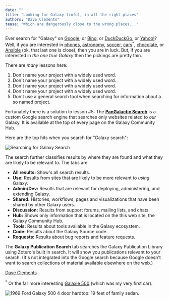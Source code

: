 ```yaml
---
date: ""
title: "Looking for Galaxy (info), in all the right places"
authors: "Dave Clements"
tease: "Which are dangerously close to the wrong places..."
---
```


Ever search for "Galaxy" on [Google](https://www.google.com/search?q=galaxy), or [Bing](https://www.bing.com/search?q=galaxy), or [DuckDuckGo](https://duckduckgo.com/?q=galaxy), or [Yahoo!](https://search.yahoo.com/search?q=galaxy)?  Well, if you are interested in [phones](https://www.samsung.com/global/galaxy/), [astronomy](https://davecl.wordpress.com/), [soccer](https://www.lagalaxy.com/), [cars](https://www.ford.co.uk/cars/galaxy)<sup>&#42;</sup>, [chocolate](https://www.galaxychocolate.co.uk/), or [Ansible](https://galaxy.ansible.com/) (ok, that last one is close), then you are in luck.  But, if you are interested in *the one true Galaxy* then the pickings are pretty thin.

There are *many* lessons here:

1. Don't name your project with a widely used word.
1. Don't name your project with a widely used word.
1. Don't name your project with a widely used word.
1. Don't name your project with a widely used word.
1. Don't use a general search tool when searching for information about a so named project.

Fortunately there is a solution to lesson #5: The **[PanGalactic Search](/src/serach/index.md)** is a custom Google search engine that searches only websites related to *our* Galaxy.  It is available at the top of every page on the Galaxy Community Hub.

Here are the top hits when you search for "Galaxy search":

<img class="img-fluid" src="galaxy-search.png" alt="Searching for Galaxy Search" />

The search further classifies results by where they are found and what they are likely to be relevant to.  The tabs are

* **All results:** Show's all search results.
* **Use:** Results from sites that are likely to be more relevant to *using* Galaxy.
* **Admin/Dev:** Results that are relevant for deploying, administering, and extending Galaxy.
* **Shared:** Histories, workflows, pages and visualizations that have been shared by other Galaxy users.
* **Discussion:** Results from support forums, mailing lists, and chats.
* **Hub:** Shows only information that is located on the this web site, the Galaxy Community Hub.
* **Tools:** Results about tools available in the Galaxy ecosystem.
* **Code:** Results about the Galaxy Source code.
* **Requests:** Results about bug reports and feature requests.

The **Galaxy Publication Search** tab searches the Galaxy Publication Library using Zotero's built in search.  It will show you publications relevant to your search.  (It's not integrated into the Google search because Google doesn't want to search collections of material available elsewhere on the web.)


[Dave Clements](/src/people/dave-clements/index.md)

<sup>*</sup> Or the far more interesting [Galaxie 500](https://en.wikipedia.org/wiki/Ford_Galaxie) (which was my very first car).

<img class="img-fluid center" src="19-feet-of-family-sedan.jpg" alt="1969 Ford Galaxy 500 4 door hardtop: 19 feet of family sedan." />
